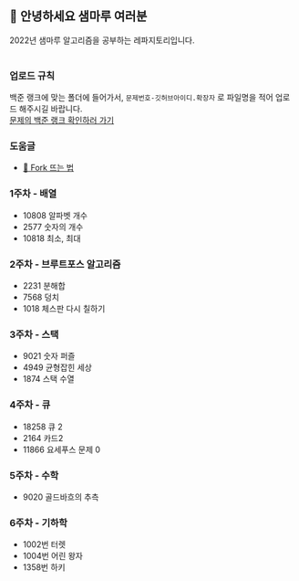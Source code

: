 ## :wave: 안녕하세요 샘마루 여러분 
2022년 샘마루 알고리즘을 공부하는 레파지토리입니다.   
<br />

### 업로드 규칙
백준 랭크에 맞는 폴더에 들어가서, `문제번호-깃허브아이디.확장자` 로 파일명을 적어 업로드 해주시길 바랍니다.   
[문제의 백준 랭크 확인하러 가기](https://solved.ac/problems/level)

### 도움글
- [:pushpin: Fork 뜨는 법](https://github.com/SAMMaru5/2022-SAMMaru-Algorithm/wiki/Fork-%EB%9C%A8%EB%8A%94-%EB%B0%A9%EB%B2%95)

### 1주차 - 배열
- 10808 알파벳 개수
- 2577 숫자의 개수
- 10818 최소, 최대

### 2주차 - 브루트포스 알고리즘	
- 2231 분해합
- 7568 덩치
- 1018 체스판 다시 칠하기

### 3주차 - 스택
- 9021 숫자 퍼즐
- 4949 균형잡힌 세상
- 1874 스택 수열

### 4주차 - 큐
- 18258 큐 2
- 2164 카드2
- 11866 요세푸스 문제 0

### 5주차 - 수학
- 9020 골드바흐의 추측

### 6주차 - 기하학
- 1002번 터렛
- 1004번 어린 왕자
- 1358번 하키
